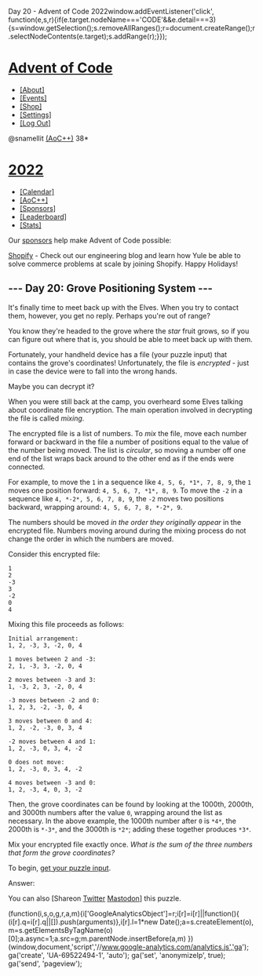 Day 20 - Advent of Code 2022window.addEventListener('click', function(e,s,r){if(e.target.nodeName==='CODE'&&e.detail===3){s=window.getSelection();s.removeAllRanges();r=document.createRange();r.selectNodeContents(e.target);s.addRange(r);}});

[Advent of Code](/)
==========

* [[About]](/2022/about)
* [[Events]](/2022/events)
* [[Shop]](https://teespring.com/stores/advent-of-code)
* [[Settings]](/2022/settings)
* [[Log Out]](/2022/auth/logout)

@snamellit [(AoC++)](/2022/support) 38\*

[2022](/2022)
==========

* [[Calendar]](/2022)
* [[AoC++]](/2022/support)
* [[Sponsors]](/2022/sponsors)
* [[Leaderboard]](/2022/leaderboard)
* [[Stats]](/2022/stats)

Our [sponsors](/2022/sponsors) help make Advent of Code possible:

[Shopify](https://bit.ly/shopifyatadventofcode22) - Check out our engineering blog and learn how Yule be able to solve commerce problems at scale by joining Shopify. Happy Holidays!

\--- Day 20: Grove Positioning System ---
----------

It's finally time to meet back up with the Elves. When you try to contact them, however, you get no reply. Perhaps you're out of range?

You know they're headed to the grove where the *star* fruit grows, so if you can figure out where that is, you should be able to meet back up with them.

Fortunately, your handheld device has a file (your puzzle input) that contains the grove's coordinates! Unfortunately, the file is *encrypted* - just in case the device were to fall into the wrong hands.

Maybe you can decrypt it?

When you were still back at the camp, you overheard some Elves talking about coordinate file encryption. The main operation involved in decrypting the file is called *mixing*.

The encrypted file is a list of numbers. To *mix* the file, move each number forward or backward in the file a number of positions equal to the value of the number being moved. The list is *circular*, so moving a number off one end of the list wraps back around to the other end as if the ends were connected.

For example, to move the `1` in a sequence like `4, 5, 6, *1*, 7, 8, 9`, the `1` moves one position forward: `4, 5, 6, 7, *1*, 8, 9`. To move the `-2` in a sequence like `4, *-2*, 5, 6, 7, 8, 9`, the `-2` moves two positions backward, wrapping around: `4, 5, 6, 7, 8, *-2*, 9`.

The numbers should be moved *in the order they originally appear* in the encrypted file. Numbers moving around during the mixing process do not change the order in which the numbers are moved.

Consider this encrypted file:

```
1
2
-3
3
-2
0
4

```

Mixing this file proceeds as follows:

```
Initial arrangement:
1, 2, -3, 3, -2, 0, 4

1 moves between 2 and -3:
2, 1, -3, 3, -2, 0, 4

2 moves between -3 and 3:
1, -3, 2, 3, -2, 0, 4

-3 moves between -2 and 0:
1, 2, 3, -2, -3, 0, 4

3 moves between 0 and 4:
1, 2, -2, -3, 0, 3, 4

-2 moves between 4 and 1:
1, 2, -3, 0, 3, 4, -2

0 does not move:
1, 2, -3, 0, 3, 4, -2

4 moves between -3 and 0:
1, 2, -3, 4, 0, 3, -2

```

Then, the grove coordinates can be found by looking at the 1000th, 2000th, and 3000th numbers after the value `0`, wrapping around the list as necessary. In the above example, the 1000th number after `0` is `*4*`, the 2000th is `*-3*`, and the 3000th is `*2*`; adding these together produces `*3*`.

Mix your encrypted file exactly once. *What is the sum of the three numbers that form the grove coordinates?*

To begin, [get your puzzle input](20/input).

Answer:

You can also [Shareon [Twitter](https://twitter.com/intent/tweet?text=%22Grove+Positioning+System%22+%2D+Day+20+%2D+Advent+of+Code+2022&url=https%3A%2F%2Fadventofcode%2Ecom%2F2022%2Fday%2F20&related=ericwastl&hashtags=AdventOfCode) [Mastodon](javascript:void(0);)] this puzzle.

(function(i,s,o,g,r,a,m){i['GoogleAnalyticsObject']=r;i[r]=i[r]||function(){
(i[r].q=i[r].q||[]).push(arguments)},i[r].l=1\*new Date();a=s.createElement(o),
m=s.getElementsByTagName(o)[0];a.async=1;a.src=g;m.parentNode.insertBefore(a,m)
})(window,document,'script','//www.google-analytics.com/analytics.js','ga');
ga('create', 'UA-69522494-1', 'auto');
ga('set', 'anonymizeIp', true);
ga('send', 'pageview');